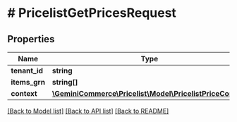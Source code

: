 # # PricelistGetPricesRequest


## Properties


Name | Type | Description | Notes
------------ | ------------- | ------------- | -------------
**tenant_id**| **string** |   | [optional]
**items_grn**| **string[]** |   | [optional]
**context**| [**\GeminiCommerce\Pricelist\Model\PricelistPriceContext**](PricelistPriceContext.md) |   | [optional]


[[Back to Model list]](../../README.md#models) [[Back to API list]](../../README.md#endpoints) [[Back to README]](../../README.md)